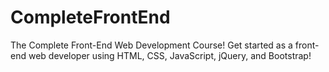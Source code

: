 # CompleteFrontEnd
The Complete Front-End Web Development Course! Get started as a front-end web developer using HTML, CSS, JavaScript, jQuery, and Bootstrap!
